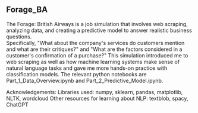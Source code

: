 ## Forage_BA
The Forage: British Airways is a job simulation that involves web scraping, analyzing data, and creating a predictive model to answer realistic business questions.  
Specifically, "What about the company's services do customers mention and what are their critiques?" and "What are the factors considered in a customer's confirmation of a purchase?"
This simulation introduced me to web scraping as well as how machine learning systems make sense of natural language tasks and gave me more hands-on practice with classification models. 
The relevant python notebooks are Part_1_Data_Overview.ipynb and Part_2_Predictive_Model.ipynb.

Acknowledgements:
Libraries used: numpy, sklearn, pandas, matplotlib, NLTK, wordcloud
Other resources for learning about NLP: textblob, spacy, ChatGPT

